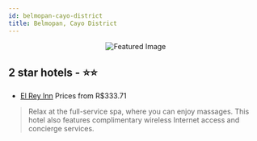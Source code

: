 ```yaml
---
id: belmopan-cayo-district
title: Belmopan, Cayo District
---
```


<center><img src="https://i.travelapi.com/hotels/7000000/6440000/6433100/6433100/be1c1167_z.jpg" alt="Featured Image" /></center>


##  2 star hotels - ⭐️⭐️

-    [El Rey Inn](https://us.hurb.com/hotels/belmopan/el-rey-inn-JNP-JP851832?cmp=18055) Prices from R$333.71
   > Relax at the full-service spa, where you can enjoy massages. This hotel also features complimentary wireless Internet access and concierge services.
